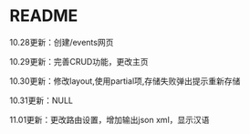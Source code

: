 # README

10.28更新：创建/events网页

10.29更新：完善CRUD功能，更改主页

10.30更新：修改layout,使用partial项,存储失败弹出提示重新存储

10.31更新：NULL

11.01更新：更改路由设置，增加输出json xml，显示汉语